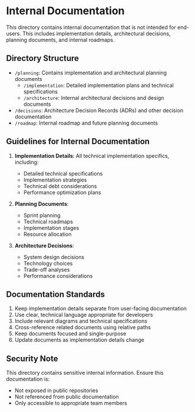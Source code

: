 # Internal Documentation

This directory contains internal documentation that is not intended for end-users. This includes implementation details, architectural decisions, planning documents, and internal roadmaps.

## Directory Structure

- `/planning`: Contains implementation and architectural planning documents
  - `/implementation`: Detailed implementation plans and technical specifications
  - `/architecture`: Internal architectural decisions and design documents
- `/decisions`: Architecture Decision Records (ADRs) and other decision documentation
- `/roadmap`: Internal roadmap and future planning documents

## Guidelines for Internal Documentation

1. **Implementation Details**: All technical implementation specifics, including:

   - Detailed technical specifications
   - Implementation strategies
   - Technical debt considerations
   - Performance optimization plans

2. **Planning Documents**:

   - Sprint planning
   - Technical roadmaps
   - Implementation stages
   - Resource allocation

3. **Architecture Decisions**:
   - System design decisions
   - Technology choices
   - Trade-off analyses
   - Performance considerations

## Documentation Standards

1. Keep implementation details separate from user-facing documentation
2. Use clear, technical language appropriate for developers
3. Include relevant diagrams and technical specifications
4. Cross-reference related documents using relative paths
5. Keep documents focused and single-purpose
6. Update documents as implementation details change

## Security Note

This directory contains sensitive internal information. Ensure this documentation is:

- Not exposed in public repositories
- Not referenced from public documentation
- Only accessible to appropriate team members
